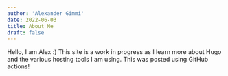```yaml
---
author: 'Alexander Gimmi'
date: 2022-06-03
title: About Me
draft: false
---
```


Hello, I am Alex :) This site is a work in progress as I learn more about Hugo and the various hosting tools I am using. This was posted using GitHub actions!

